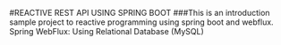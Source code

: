 #REACTIVE REST API USING SPRING BOOT
###This is an introduction sample project to reactive programming using spring boot and webflux.
Spring WebFlux: Using Relational Database (MySQL)
